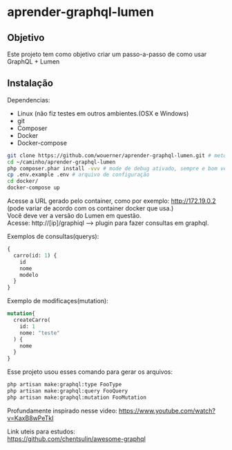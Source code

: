 # aprender-graphql-lumen
## Objetivo

Este projeto tem como objetivo criar um passo-a-passo de como usar GraphQL + Lumen  

## Instalação
Dependencias:
 * Linux (não fiz testes em outros ambientes.(OSX e Windows)
 * git
 * Composer 
 * Docker
 * Docker-compose

```sh
git clone https://github.com/wouerner/aprender-graphql-lumen.git # metodo https, prefira ssh
cd ~/caminho/aprender-graphql-lumen
php composer.phar install -vvv # mode de debug ativado, sempre e bom ver o que esta acontecento.
cp .env.example .env # arquivo de configuração
cd docker/
docker-compose up

```

Acesse a URL gerado pelo container, como por exemplo: http://172.19.0.2 (pode variar de acordo com os container docker que usa.)  
Você deve ver a versão do Lumen em questão.  
Acesse: http://[ip]/graphiql  --> plugin para fazer consultas em graphql.  

Exemplos de consultas(querys):
```graphql
{
  carro(id: 1) {
    id
    nome
    modelo
  }
}
```

Exemplo de modificaçes(mutation):

```graphql
mutation{
  createCarro(
    id: 1
    nome: "teste"
  ) {
    nome
  }
}
```
Esse projeto usou esses comando para gerar os arquivos:

```sh
php artisan make:graphql:type FooType  
php artisan make:graphql:query FooQuery  
php artisan make:graphql:mutation FooMutation  
```

Profundamente inspirado nesse video:
https://www.youtube.com/watch?v=KaxB8wPeTkI

Link uteis para estudos:  
https://github.com/chentsulin/awesome-graphql
